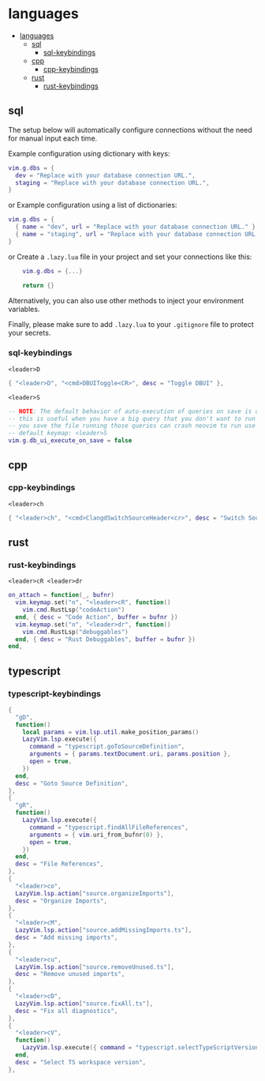 # languages

<!--toc:start-->
- [languages](#languages)
  - [sql](#sql)
    - [sql-keybindings](#sql-keybindings)
  - [cpp](#cpp)
    - [cpp-keybindings](#cpp-keybindings)
  - [rust](#rust)
    - [rust-keybindings](#rust-keybindings)
<!--toc:end-->

## sql

The setup below will automatically configure connections without the need for manual input each time.

Example configuration using dictionary with keys:

```lua
vim.g.dbs = {
  dev = "Replace with your database connection URL.",
  staging = "Replace with your database connection URL.",
}
```

or
Example configuration using a list of dictionaries:

```lua
vim.g.dbs = {
  { name = "dev", url = "Replace with your database connection URL." },
  { name = "staging", url = "Replace with your database connection URL." },
}

```

or
Create a `.lazy.lua` file in your project and set your connections like this:

```lua
    vim.g.dbs = {...}

    return {}
```

Alternatively, you can also use other methods to inject your environment variables.

Finally, please make sure to add `.lazy.lua` to your `.gitignore` file to protect your secrets.

### sql-keybindings

`<leader>D`

```lua
{ "<leader>D", "<cmd>DBUIToggle<CR>", desc = "Toggle DBUI" },
```

`<leader>S`

```lua
-- NOTE: The default behavior of auto-execution of queries on save is disabled
-- this is useful when you have a big query that you don't want to run every time
-- you save the file running those queries can crash neovim to run use the
-- default keymap: <leader>S
vim.g.db_ui_execute_on_save = false
```

## cpp

### cpp-keybindings

`<leader>ch`

```lua
{ "<leader>ch", "<cmd>ClangdSwitchSourceHeader<cr>", desc = "Switch Source/Header (C/C++)" },
```

## rust

### rust-keybindings

`<leader>cR <leader>dr`

```lua
on_attach = function(_, bufnr)
  vim.keymap.set("n", "<leader>cR", function()
    vim.cmd.RustLsp("codeAction")
  end, { desc = "Code Action", buffer = bufnr })
  vim.keymap.set("n", "<leader>dr", function()
    vim.cmd.RustLsp("debuggables")
  end, { desc = "Rust Debuggables", buffer = bufnr })
end,
```

## typescript

### typescript-keybindings

```lua
{
  "gD",
  function()
    local params = vim.lsp.util.make_position_params()
    LazyVim.lsp.execute({
      command = "typescript.goToSourceDefinition",
      arguments = { params.textDocument.uri, params.position },
      open = true,
    })
  end,
  desc = "Goto Source Definition",
},
{
  "gR",
  function()
    LazyVim.lsp.execute({
      command = "typescript.findAllFileReferences",
      arguments = { vim.uri_from_bufnr(0) },
      open = true,
    })
  end,
  desc = "File References",
},
{
  "<leader>co",
  LazyVim.lsp.action["source.organizeImports"],
  desc = "Organize Imports",
},
{
  "<leader>cM",
  LazyVim.lsp.action["source.addMissingImports.ts"],
  desc = "Add missing imports",
},
{
  "<leader>cu",
  LazyVim.lsp.action["source.removeUnused.ts"],
  desc = "Remove unused imports",
},
{
  "<leader>cD",
  LazyVim.lsp.action["source.fixAll.ts"],
  desc = "Fix all diagnostics",
},
{
  "<leader>cV",
  function()
    LazyVim.lsp.execute({ command = "typescript.selectTypeScriptVersion" })
  end,
  desc = "Select TS workspace version",
},
```
